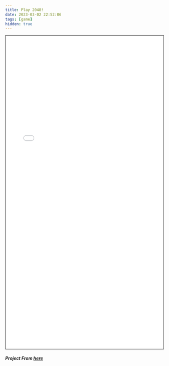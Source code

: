 ```yaml
---
title: Play 2048!
date: 2023-03-02 22:52:06
tags: [game]
hidden: true
---
```

<iframe src="/javascript/2048/index.html" width="100%" height="1000" style="border:1px solid black;">
</iframe>

##### Project From [here](https://github.com/gabrielecirulli/2048)